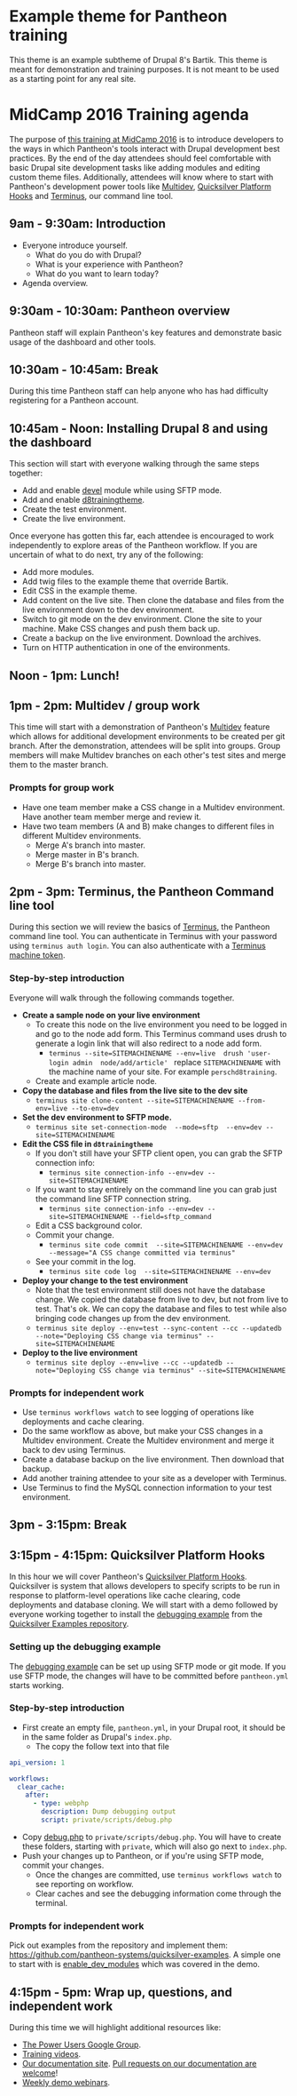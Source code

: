 # Example theme for Pantheon training

This theme is an example subtheme of Drupal 8's Bartik. This theme is meant for demonstration and training purposes. It is not meant to be used as a starting point for any real site.

# MidCamp 2016 Training agenda

The purpose of [this training at MidCamp 2016] is to introduce developers to the ways in which Pantheon's tools interact with Drupal development best practices. By the end of the day attendees should feel comfortable with basic Drupal site development tasks like adding modules and editing custom theme files. Additionally, attendees will know where to start with Pantheon's development power tools like [Multidev], [Quicksilver Platform Hooks] and [Terminus], our command line tool.


## 9am - 9:30am: Introduction

* Everyone introduce yourself.
  * What do you do with Drupal?	
  * What is your experience with Pantheon?
  * What do you want to learn today?
* Agenda overview.

## 9:30am - 10:30am: Pantheon overview

Pantheon staff will explain Pantheon's key features and demonstrate basic usage of the dashboard and other tools.

## 10:30am - 10:45am: Break

During this time Pantheon staff can help anyone who has had difficulty registering for a Pantheon account.

## 10:45am - Noon: Installing Drupal 8 and using the dashboard

This section will start with everyone walking through the same steps together:

* Add and enable [devel] module while using SFTP mode.
* Add and enable [d8trainingtheme].
* Create the test environment.
* Create the live environment.

Once everyone has gotten this far, each attendee is encouraged to work independently to explore areas of the Pantheon workflow. If you are uncertain of what to do next, try any of the following:

* Add more modules.
* Add twig files to the example theme that override Bartik.
* Edit CSS in the example theme.
* Add content on the live site. Then clone the database and files from the live environment down to the dev environment.
* Switch to git mode on the dev environment. Clone the site to your machine. Make CSS changes and push them back up.
* Create a backup on the live environment. Download the archives.
* Turn on HTTP authentication in one of the environments.

## Noon - 1pm: Lunch!


## 1pm - 2pm: Multidev / group work

This time will start with a demonstration of Pantheon's [Multidev] feature which allows for additional development environments to be created per git branch. After the demonstration, attendees will be split into groups. Group members will make Multidev branches on each other's test sites and merge them to the master branch.

### Prompts for group work

* Have one team member make a CSS change in a Multidev environment. Have another team member merge and review it.
* Have two team members (A and B) make changes to different files in different Multidev environments.
  * Merge A's branch into master.
  * Merge master in B's branch.
  * Merge B's branch into master.

## 2pm - 3pm: Terminus, the Pantheon Command line tool

During this section we will review the basics of [Terminus][], the Pantheon command line tool.  You can authenticate in Terminus with your password using `terminus auth login`. You can also authenticate with a [Terminus machine token][terminus token].

### Step-by-step introduction

Everyone will walk through the following commands together.

* **Create a sample node on your live environment**
  * To create this node on the live environment you need to be logged in and go to the node add form. This Terminus command uses drush to generate a login link that will also redirect to a node add form.
    * `terminus --site=SITEMACHINENAME --env=live  drush 'user-login admin  node/add/article' ` replace `SITEMACHINENAME` with the machine name of your site. For example `perschd8training`.
  * Create and example article node.
* **Copy the database and files from the live site to the dev site**
  * `terminus site clone-content --site=SITEMACHINENAME --from-env=live --to-env=dev`
* **Set the dev environment to SFTP mode.**
  *  `terminus site set-connection-mode  --mode=sftp  --env=dev --site=SITEMACHINENAME`
* **Edit the CSS file in `d8trainingtheme`**
  * If you don't still have your SFTP client open, you can grab the SFTP connection info:
    * `terminus site connection-info --env=dev --site=SITEMACHINENAME`
  * If you want to stay entirely on the command line you can grab just the command line SFTP connection string.
    * `terminus site connection-info --env=dev --site=SITEMACHINENAME --field=sftp_command`
  * Edit a CSS background color.
  * Commit your change.
    * `terminus site code commit  --site=SITEMACHINENAME --env=dev  --message="A CSS change committed via terminus"`
  * See your commit in the log.
    * `terminus site code log  --site=SITEMACHINENAME --env=dev`
* **Deploy your change to the test environment**
  * Note that the test environment still does not have the database change. We copied the database from live to dev, but not from live to test. That's ok. We can copy the database and files to test while also bringing code changes up from the dev environment.
  * `terminus site deploy --env=test --sync-content --cc --updatedb --note="Deploying CSS change via terminus" --site=SITEMACHINENAME`
* **Deploy to the live environment**
  * `terminus site deploy --env=live --cc --updatedb --note="Deploying CSS change via terminus" --site=SITEMACHINENAME`


### Prompts for independent work

* Use `terminus workflows watch` to see logging of operations like deployments and cache clearing.
* Do the same workflow as above, but make your CSS changes in a Multidev environment. Create the Multidev environment and merge it back to dev using Terminus.
* Create a database backup on the live environment. Then download that backup.
* Add another training attendee to your site as a developer with Terminus.
* Use Terminus to find the MySQL connection information to your test environment.

## 3pm - 3:15pm: Break

## 3:15pm - 4:15pm: Quicksilver Platform Hooks

In this hour we will cover Pantheon's [Quicksilver Platform Hooks]. Quicksilver is system that allows developers to specify scripts to be run in response to platform-level operations like cache clearing, code deployments and database cloning. We will start with a demo followed by everyone working together to install the [debugging example] from the [Quicksilver Examples repository].

### Setting up the debugging example

The [debugging example] can be set up using SFTP mode or git mode. If you use SFTP mode, the changes will have to be committed before `pantheon.yml` starts working.

### Step-by-step introduction

* First create an empty file, `pantheon.yml`, in your Drupal root, it should be in the same folder as Drupal's `index.php`.
  * The copy the follow text into that file
```yaml
api_version: 1

workflows:
  clear_cache:
    after:
      - type: webphp
        description: Dump debugging output
        script: private/scripts/debug.php
```

* Copy [debug.php](https://raw.githubusercontent.com/pantheon-systems/quicksilver-examples/master/debugging_example/debug.php) to `private/scripts/debug.php`. You will have to create these folders, starting with `private`, which will also go next to `index.php`.
* Push your changes up to Pantheon, or if you're using SFTP mode, commit your changes.
  * Once the changes are committed, use `terminus workflows watch` to see reporting on workflow.
  * Clear caches and see the debugging information come through the terminal.

### Prompts for independent work

Pick out examples from the repository and implement them: https://github.com/pantheon-systems/quicksilver-examples. A simple one to start with is [enable_dev_modules] which was covered in the demo.


## 4:15pm - 5pm: Wrap up, questions, and independent work

During this time we will highlight additional resources like:

* [The Power Users Google Group].
* [Training videos].
* [Our documentation site]. [Pull requests on our documentation are welcome]!
* [Weekly demo webinars].


[this training at MidCamp 2016]: http://2016.midcamp.org/training/drupal-development-best-practices-building-sites-pantheon
[devel]: https://www.drupal.org/project/devel
[d8trainingtheme]: https://github.com/stevector/d8trainingtheme
[Multidev]: https://pantheon.io/docs/articles/sites/multidev/ 'Environments per branch'
[Quicksilver Platform Hooks]: https://pantheon.io/docs/articles/sites/quicksilver/ 'Respond to platform-level events with Quicksilver'
[Terminus]: http://github.com/pantheon-systems/terminus "The Pantheon command line tool"
[drush]: http://www.drush.org/en/master/ "Drupal's command line tool"
[terminus token]: https://pantheon.io/docs/articles/local/cli/machine-tokens/ "Create a terminus token with your account"
[debugging example]: https://github.com/pantheon-systems/quicksilver-examples/tree/master/debugging_example "Print debugging output to terminus workflows watch"
[Quicksilver Examples repository]: https://github.com/pantheon-systems/quicksilver-examples/tree/master/debugging_example "A GitHub repository of example Quicksilver script."
[enable_dev_modules]: https://github.com/pantheon-systems/quicksilver-examples/tree/master/enable_dev_modules  "Enable devel module when cloning a database from live to dev"
[The Power Users Google Group]: https://pantheon.io/docs/articles/power-users/
[Training videos]: https://pantheon.io/essential-training
[Our documentation site]: https://pantheon.io/docs/
[Pull requests on our documentation are welcome]: https://github.com/pantheon-systems/documentation
[Weekly demo webinars]: https://pantheon.io/pantheon-product-demo